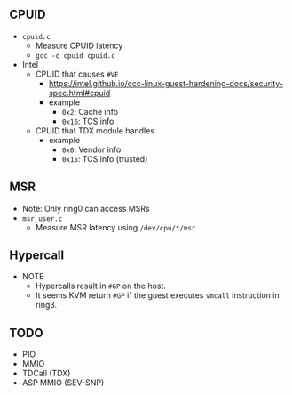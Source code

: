 ## CPUID
- `cpuid.c`
   - Measure CPUID latency
   - `gcc -o cpuid cpuid.c`
- Intel
    - CPUID that causes `#VE`
        - https://intel.github.io/ccc-linux-guest-hardening-docs/security-spec.html#cpuid
        - example
            - `0x2`: Cache info
            - `0x16`: TCS info
    - CPUID that TDX module handles
        - example
            - `0x0`: Vendor info
            - `0x15`: TCS info (trusted)

## MSR
- Note: Only ring0 can access MSRs
- `msr_user.c`
    - Measure MSR latency using `/dev/cpu/*/msr`

## Hypercall
- NOTE
    - Hypercalls result in `#GP` on the host.
    - It seems KVM return `#GP` if the guest executes `vmcall` instruction in ring3.

## TODO
- PIO
- MMIO
- TDCall (TDX)
- ASP MMIO (SEV-SNP)

